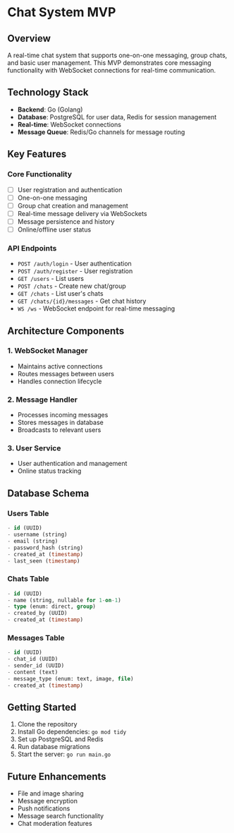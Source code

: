 # Chat System MVP

## Overview
A real-time chat system that supports one-on-one messaging, group chats, and basic user management. This MVP demonstrates core messaging functionality with WebSocket connections for real-time communication.

## Technology Stack
- **Backend**: Go (Golang)
- **Database**: PostgreSQL for user data, Redis for session management
- **Real-time**: WebSocket connections
- **Message Queue**: Redis/Go channels for message routing

## Key Features

### Core Functionality
- [ ] User registration and authentication
- [ ] One-on-one messaging
- [ ] Group chat creation and management
- [ ] Real-time message delivery via WebSockets
- [ ] Message persistence and history
- [ ] Online/offline user status

### API Endpoints
- `POST /auth/login` - User authentication
- `POST /auth/register` - User registration
- `GET /users` - List users
- `POST /chats` - Create new chat/group
- `GET /chats` - List user's chats
- `GET /chats/{id}/messages` - Get chat history
- `WS /ws` - WebSocket endpoint for real-time messaging

## Architecture Components

### 1. WebSocket Manager
- Maintains active connections
- Routes messages between users
- Handles connection lifecycle

### 2. Message Handler
- Processes incoming messages
- Stores messages in database
- Broadcasts to relevant users

### 3. User Service
- User authentication and management
- Online status tracking

## Database Schema

### Users Table
```sql
- id (UUID)
- username (string)
- email (string)
- password_hash (string)
- created_at (timestamp)
- last_seen (timestamp)
```

### Chats Table
```sql
- id (UUID)
- name (string, nullable for 1-on-1)
- type (enum: direct, group)
- created_by (UUID)
- created_at (timestamp)
```

### Messages Table
```sql
- id (UUID)
- chat_id (UUID)
- sender_id (UUID)
- content (text)
- message_type (enum: text, image, file)
- created_at (timestamp)
```

## Getting Started

1. Clone the repository
2. Install Go dependencies: `go mod tidy`
3. Set up PostgreSQL and Redis
4. Run database migrations
5. Start the server: `go run main.go`

## Future Enhancements
- File and image sharing
- Message encryption
- Push notifications
- Message search functionality
- Chat moderation features 